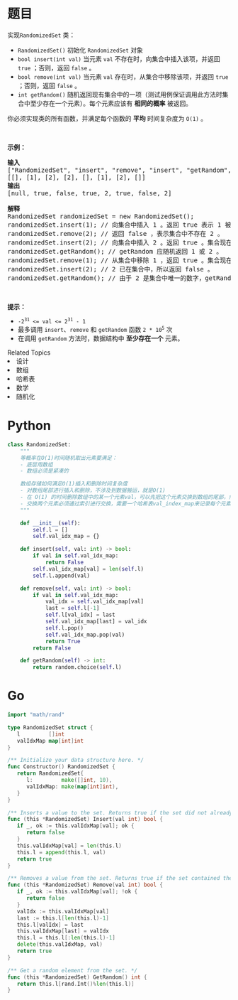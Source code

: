 # 题目
<p>实现<code>RandomizedSet</code> 类：</p>

<div class="original__bRMd">
<div>
<ul>
	<li><code>RandomizedSet()</code> 初始化 <code>RandomizedSet</code> 对象</li>
	<li><code>bool insert(int val)</code> 当元素 <code>val</code> 不存在时，向集合中插入该项，并返回 <code>true</code> ；否则，返回 <code>false</code> 。</li>
	<li><code>bool remove(int val)</code> 当元素 <code>val</code> 存在时，从集合中移除该项，并返回 <code>true</code> ；否则，返回 <code>false</code> 。</li>
	<li><code>int getRandom()</code> 随机返回现有集合中的一项（测试用例保证调用此方法时集合中至少存在一个元素）。每个元素应该有 <strong>相同的概率</strong> 被返回。</li>
</ul>

<p>你必须实现类的所有函数，并满足每个函数的 <strong>平均</strong> 时间复杂度为 <code>O(1)</code> 。</p>

<p>&nbsp;</p>

<p><strong>示例：</strong></p>

<pre>
<strong>输入</strong>
["RandomizedSet", "insert", "remove", "insert", "getRandom", "remove", "insert", "getRandom"]
[[], [1], [2], [2], [], [1], [2], []]
<strong>输出</strong>
[null, true, false, true, 2, true, false, 2]

<strong>解释</strong>
RandomizedSet randomizedSet = new RandomizedSet();
randomizedSet.insert(1); // 向集合中插入 1 。返回 true 表示 1 被成功地插入。
randomizedSet.remove(2); // 返回 false ，表示集合中不存在 2 。
randomizedSet.insert(2); // 向集合中插入 2 。返回 true 。集合现在包含 [1,2] 。
randomizedSet.getRandom(); // getRandom 应随机返回 1 或 2 。
randomizedSet.remove(1); // 从集合中移除 1 ，返回 true 。集合现在包含 [2] 。
randomizedSet.insert(2); // 2 已在集合中，所以返回 false 。
randomizedSet.getRandom(); // 由于 2 是集合中唯一的数字，getRandom 总是返回 2 。
</pre>

<p>&nbsp;</p>

<p><strong>提示：</strong></p>

<ul>
	<li><code>-2<sup>31</sup> &lt;= val &lt;= 2<sup>31</sup> - 1</code></li>
	<li>最多调用 <code>insert</code>、<code>remove</code> 和 <code>getRandom</code> 函数 <code>2 *&nbsp;</code><code>10<sup>5</sup></code> 次</li>
	<li>在调用 <code>getRandom</code> 方法时，数据结构中 <strong>至少存在一个</strong> 元素。</li>
</ul>
</div>
</div>

<div><div>Related Topics</div><div><li>设计</li><li>数组</li><li>哈希表</li><li>数学</li><li>随机化</li></div></div>

# Python

```python
class RandomizedSet:
    """
    等概率在O(1)时间随机取出元素要满足：
    - 底层用数组
    - 数组必须是紧凑的

    数组存储如何满足O(1)插入和删除时间复杂度
    - 对数组尾部进行插入和删除，不涉及到数据搬运，就是O(1)
    - 在 O(1) 的时间删除数组中的某一个元素val，可以先把这个元素交换到数组的尾部，然后再pop掉
    - 交换两个元素必须通过索引进行交换，需要一个哈希表val_index_map来记录每个元素值对应的索引。
    """

    def __init__(self):
        self.l = []
        self.val_idx_map = {}

    def insert(self, val: int) -> bool:
        if val in self.val_idx_map:
            return False
        self.val_idx_map[val] = len(self.l)
        self.l.append(val)

    def remove(self, val: int) -> bool:
        if val in self.val_idx_map:
            val_idx = self.val_idx_map[val]
            last = self.l[-1]
            self.l[val_idx] = last
            self.val_idx_map[last] = val_idx
            self.l.pop()
            self.val_idx_map.pop(val)
            return True
        return False

    def getRandom(self) -> int:
        return random.choice(self.l)
```

# Go

```go
import "math/rand"

type RandomizedSet struct {
   l         []int
   valIdxMap map[int]int
}

/** Initialize your data structure here. */
func Constructor() RandomizedSet {
   return RandomizedSet{
      l:         make([]int, 10),
      valIdxMap: make(map[int]int),
   }
}

/** Inserts a value to the set. Returns true if the set did not already contain the specified element. */
func (this *RandomizedSet) Insert(val int) bool {
   if _, ok := this.valIdxMap[val]; ok {
      return false
   }
   this.valIdxMap[val] = len(this.l)
   this.l = append(this.l, val)
   return true
}

/** Removes a value from the set. Returns true if the set contained the specified element. */
func (this *RandomizedSet) Remove(val int) bool {
   if _, ok := this.valIdxMap[val]; !ok {
      return false
   }
   valIdx := this.valIdxMap[val]
   last := this.l[len(this.l)-1]
   this.l[valIdx] = last
   this.valIdxMap[last] = valIdx
   this.l = this.l[:len(this.l)-1]
   delete(this.valIdxMap, val)
   return true
}

/** Get a random element from the set. */
func (this *RandomizedSet) GetRandom() int {
   return this.l[rand.Int()%len(this.l)]
}
```